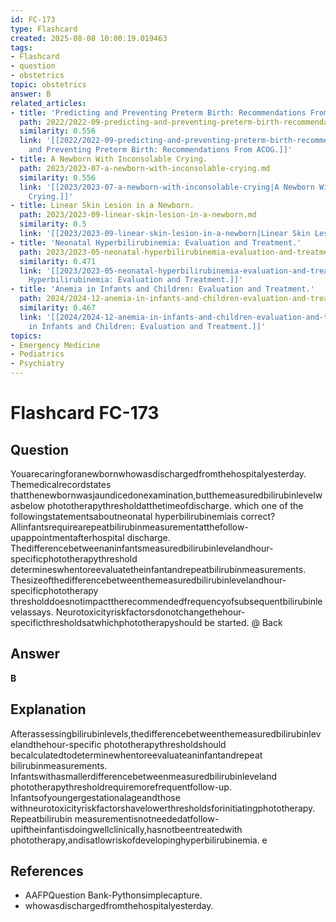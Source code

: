 ```yaml
---
id: FC-173
type: Flashcard
created: 2025-08-08 10:00:19.019463
tags:
- Flashcard
- question
- obstetrics
topic: obstetrics
answer: B
related_articles:
- title: 'Predicting and Preventing Preterm Birth: Recommendations From ACOG.'
  path: 2022/2022-09-predicting-and-preventing-preterm-birth-recommendations-from.md
  similarity: 0.556
  link: '[[2022/2022-09-predicting-and-preventing-preterm-birth-recommendations-from|Predicting
    and Preventing Preterm Birth: Recommendations From ACOG.]]'
- title: A Newborn With Inconsolable Crying.
  path: 2023/2023-07-a-newborn-with-inconsolable-crying.md
  similarity: 0.556
  link: '[[2023/2023-07-a-newborn-with-inconsolable-crying|A Newborn With Inconsolable
    Crying.]]'
- title: Linear Skin Lesion in a Newborn.
  path: 2023/2023-09-linear-skin-lesion-in-a-newborn.md
  similarity: 0.5
  link: '[[2023/2023-09-linear-skin-lesion-in-a-newborn|Linear Skin Lesion in a Newborn.]]'
- title: 'Neonatal Hyperbilirubinemia: Evaluation and Treatment.'
  path: 2023/2023-05-neonatal-hyperbilirubinemia-evaluation-and-treatment.md
  similarity: 0.471
  link: '[[2023/2023-05-neonatal-hyperbilirubinemia-evaluation-and-treatment|Neonatal
    Hyperbilirubinemia: Evaluation and Treatment.]]'
- title: 'Anemia in Infants and Children: Evaluation and Treatment.'
  path: 2024/2024-12-anemia-in-infants-and-children-evaluation-and-treatment.md
  similarity: 0.467
  link: '[[2024/2024-12-anemia-in-infants-and-children-evaluation-and-treatment|Anemia
    in Infants and Children: Evaluation and Treatment.]]'
topics:
- Emergency Medicine
- Pediatrics
- Psychiatry
---
```


# Flashcard FC-173

## Question

Youarecaringforanewbornwhowasdischargedfromthehospitalyesterday. Themedicalrecordstates thatthenewbornwasjaundicedonexamination,butthemeasuredbilirubinlevelwasbelow phototherapythresholdatthetimeofdischarge. which one of the followingstatementsaboutneonatal hyperbilirubinemiais correct? Allinfantsrequirearepeatbilirubinmeasurementatthefollow-upappointmentafterhospital discharge. Thedifferencebetweenaninfantsmeasuredbilirubinlevelandhour-specificphototherapythreshold determineswhentoreevaluatetheinfantandrepeatbilirubinmeasurements. Thesizeofthedifferencebetweenthemeasuredbilirubinlevelandhour-specificphototherapy thresholddoesnotimpacttherecommendedfrequencyofsubsequentbilirubinlevelassays. Neurotoxicityriskfactorsdonotchangethehour-specificthresholdsatwhichphototherapyshould be started. @ Back

## Answer

**B**

## Explanation

Afterassessingbilirubinlevels,thedifferencebetweenthemeasuredbilirubinlevelandthehour-specific phototherapythresholdshould becalculatedtodeterminewhentoreevaluateaninfantandrepeat bilirubinmeasurements. Infantswithasmallerdifferencebetweenmeasuredbilirubinleveland phototherapythresholdrequiremorefrequentfollow-up. Infantsofyoungergestationalageandthose withneurotoxicityriskfactorshavelowerthresholdsforinitiatingphototherapy. Repeatbilirubin measurementisnotneededatfollow-upiftheinfantisdoingwellclinically,hasnotbeentreatedwith phototherapy,andisatlowriskofdevelopinghyperbilirubinemia. e

## References

- AAFPQuestion Bank-Pythonsimplecapture.
- whowasdischargedfromthehospitalyesterday.

